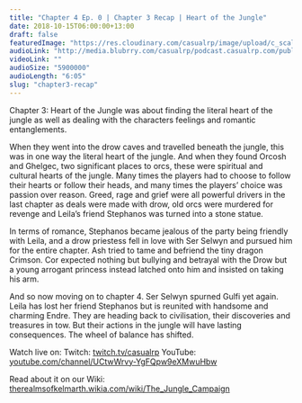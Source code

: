 ```yaml
---
title: "Chapter 4 Ep. 0 | Chapter 3 Recap | Heart of the Jungle"
date: 2018-10-15T06:00:00+13:00
draft: false
featuredImage: "https://res.cloudinary.com/casualrp/image/upload/c_scale,f_auto,w_1600/v1539577325/chapter4/instagram.jpg"
audioLink: "http://media.blubrry.com/casualrp/podcast.casualrp.com/public/Chapter-3-Recap-Heart-of-the-Jungle.mp3"
videoLink: ""
audioSize: "5900000"
audioLength: "6:05"
slug: "chapter3-recap"
---
```

Chapter 3: Heart of the Jungle was about finding the literal heart of the jungle as well as dealing with the characters feelings and romantic entanglements.

When they went into the drow caves and travelled beneath the jungle, this was in one way the literal heart of the jungle. And when they found Orcosh and Ghelgec, two significant places to orcs, these were spiritual and cultural hearts of the jungle. Many times the players had to choose to follow their hearts or follow their heads, and many times the players’ choice was passion over reason. Greed, rage and grief were all powerful drivers in the last chapter as deals were made with drow, old orcs were murdered for revenge and Leila’s friend Stephanos was turned into a stone statue.

In terms of romance, Stephanos became jealous of the party being friendly with Leila, and a drow priestess fell in love with Ser Selwyn and pursued him for the entire chapter. Ash tried to tame and befriend the tiny dragon Crimson. Cor expected nothing but bullying and betrayal with the Drow but a young arrogant princess instead latched onto him and insisted on taking his arm.

And so now moving on to chapter 4. Ser Selwyn spurned Gulfi yet again. Leila has lost her friend Stephanos but is reunited with handsome and charming Endre. They are heading back to civilisation, their discoveries and treasures in tow. But their actions in the jungle will have lasting consequences. The wheel of balance has shifted.

Watch live on:
Twitch: [twitch.tv/casualrp](https://www.twitch.tv/casualrp)
YouTube: [youtube.com/channel/UCtwWrvy-YgFQpw9eXMwuHbw](https://www.youtube.com/channel/UCtwWrvy-YgFQpw9eXMwuHbw)

Read about it on our Wiki: [therealmsofkelmarth.wikia.com/wiki/The_Jungle_Campaign](http://therealmsofkelmarth.wikia.com/wiki/The_Jungle_Campaign)
